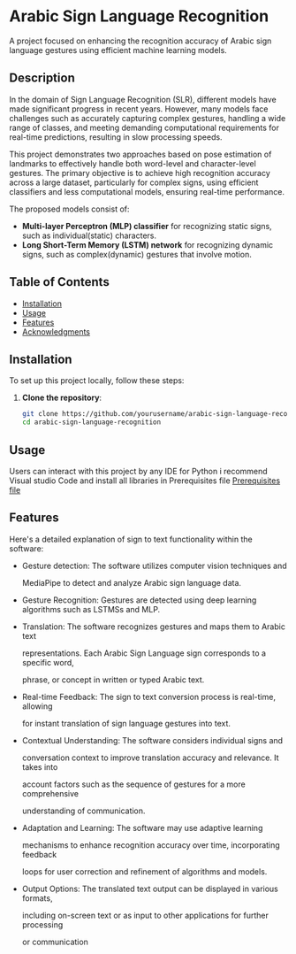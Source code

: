 # Arabic Sign Language Recognition

A project focused on enhancing the recognition accuracy of Arabic sign language gestures using efficient machine learning models.

## Description

In the domain of Sign Language Recognition (SLR), different models have made significant progress in recent years. However, many models face challenges such as accurately capturing complex gestures, handling a wide range of classes, and meeting demanding computational requirements for real-time predictions, resulting in slow processing speeds.

This project demonstrates two approaches based on pose estimation of landmarks to effectively handle both word-level and character-level gestures. The primary objective is to achieve high recognition accuracy across a large dataset, particularly for complex signs, using efficient classifiers and less computational models, ensuring real-time performance.

The proposed models consist of:
- **Multi-layer Perceptron (MLP) classifier** for recognizing static signs, such as individual(static) characters.
- **Long Short-Term Memory (LSTM) network** for recognizing dynamic signs, such as complex(dynamic) gestures that involve motion.

## Table of Contents

- [Installation](#installation)
- [Usage](#usage)
- [Features](#features)
- [Acknowledgments](#acknowledgments)

## Installation

To set up this project locally, follow these steps:

1. **Clone the repository**:
   ```bash
   git clone https://github.com/yourusername/arabic-sign-language-recognition.git
   cd arabic-sign-language-recognition
## Usage 
Users can interact with this project by any IDE for Python i recommend Visual studio Code and install all libraries in Prerequisites file [Prerequisites file](https://github.com/abdelrhmanmousa/Arabic-Sign-Language-recognition/blob/main/Prerequisites)

## Features
Here's a detailed explanation of sign to text functionality within the software:
+ Gesture detection: The software utilizes computer vision techniques and
  
   MediaPipe to detect and analyze Arabic sign language data.

+ Gesture Recognition: Gestures are detected using deep learning algorithms
   such as LSTMSs and MLP.

+ Translation: The software recognizes gestures and maps them to Arabic text
  
   representations. Each Arabic Sign Language sign corresponds to a specific word,

   phrase, or concept in written or typed Arabic text.

+ Real-time Feedback: The sign to text conversion process is real-time, allowing
 
   for instant translation of sign language gestures into text.

+ Contextual Understanding: The software considers individual signs and
  
   conversation context to improve translation accuracy and relevance. It takes into

   account factors such as the sequence of gestures for a more comprehensive

   understanding of communication.

+ Adaptation and Learning: The software may use adaptive learning
 
   mechanisms to enhance recognition accuracy over time, incorporating feedback

   loops for user correction and refinement of algorithms and models.

+ Output Options: The translated text output can be displayed in various formats,
  
   including on-screen text or as input to other applications for further processing

   or communication

